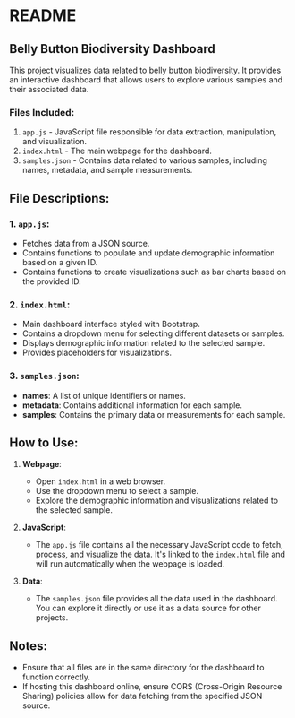 # README

## Belly Button Biodiversity Dashboard

This project visualizes data related to belly button biodiversity. It provides an interactive dashboard that allows users to explore various samples and their associated data.

### Files Included:

1. `app.js` - JavaScript file responsible for data extraction, manipulation, and visualization.
2. `index.html` - The main webpage for the dashboard.
3. `samples.json` - Contains data related to various samples, including names, metadata, and sample measurements.

## File Descriptions:

### 1. `app.js`:

- Fetches data from a JSON source.
- Contains functions to populate and update demographic information based on a given ID.
- Contains functions to create visualizations such as bar charts based on the provided ID.

### 2. `index.html`:

- Main dashboard interface styled with Bootstrap.
- Contains a dropdown menu for selecting different datasets or samples.
- Displays demographic information related to the selected sample.
- Provides placeholders for visualizations.

### 3. `samples.json`:

- **names**: A list of unique identifiers or names.
- **metadata**: Contains additional information for each sample.
- **samples**: Contains the primary data or measurements for each sample.

## How to Use:

1. **Webpage**:
   - Open `index.html` in a web browser.
   - Use the dropdown menu to select a sample.
   - Explore the demographic information and visualizations related to the selected sample.

2. **JavaScript**:
   - The `app.js` file contains all the necessary JavaScript code to fetch, process, and visualize the data. It's linked to the `index.html` file and will run automatically when the webpage is loaded.

3. **Data**:
   - The `samples.json` file provides all the data used in the dashboard. You can explore it directly or use it as a data source for other projects.

## Notes:

- Ensure that all files are in the same directory for the dashboard to function correctly.
- If hosting this dashboard online, ensure CORS (Cross-Origin Resource Sharing) policies allow for data fetching from the specified JSON source.
